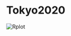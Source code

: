 # Tokyo2020
![Rplot](https://user-images.githubusercontent.com/25004712/133633895-71814301-3ba5-4055-8da7-09a5645398d9.png)
